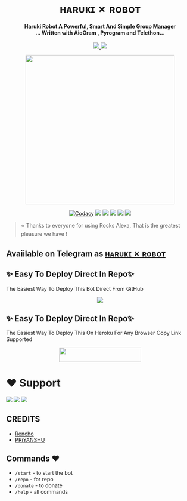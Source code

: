 
<h1 align="center"><b> ʜᴀʀᴜᴋɪ ✗ ʀᴏʙᴏᴛ </b></h1>

<h4 align="center">Haruki Robot A Powerful, Smart And Simple Group Manager <br> ... Written with AioGram , Pyrogram and Telethon...</h4>
<p align='center'>
  <a href="https://www.python.org/" alt="made-with-python"> <img src="https://img.shields.io/badge/Made%20with-Python-1f425f.svg?style=flat-square&logo=python&color=blue" /> </a>
  <a href="https://github.com/priyanshuop123474/HarukiRobot-1.0/graphs/commit-activity" alt="Maintenance"> <img src="https://img.shields.io/badge/Maintained%3F-yes-green.svg?style=flat-square" /> </a>
</p>

<p align="center"><a href="https://telegram.me/Officialdhkd"><img src="https://te.legra.ph/file/85aa9c86485bd0d711424.jpg" width="400"></a></p>

<p align="center">
    <a href="https://app.codacy.com/manual/priyanshuop123474/HarukiRobot-1.0/dashboard"> <img src="https://img.shields.io/codacy/grade/4d58f2a402b54aed8a7d95f7add45a81?color=brightgreen&logo=codacy&logoColor=green&style=for-the-badge" alt="Codacy" /></a>
    <a href="https://github.com/priyanshuop123474/HatukiRobot-1.0"> <img src="https://img.shields.io/github/repo-size/TheTeamAlexa/AlexaRobot-1.0?color=orange&logo=github&logoColor=green&style=for-the-badge" /></a>
    <a href="https://github.com/priyanshuop123474/HarukiRobot-1.0/commits/prince"> <img src="https://img.shields.io/github/last-commit/TheTeamAlexa/AlexaRobot-1.0?color=brown&logo=github&logoColor=green&style=for-the-badge" /></a>
    <a href="https://github.com/priyanshuop123474/HarukiRobot-1.0/issues"> <img src="https://img.shields.io/github/issues/TheTeamAlexa/AlexaRobot-1.0?color=blueviolet&logo=github&logoColor=green&style=for-the-badge" /></a>
    <a href="https://github.com/priyanshuop123474/HarukiRobot-1.0/network/members"> <img src="https://img.shields.io/github/forks/TheTeamAlexa/AlexaRobot-1.0?color=red&logo=github&logoColor=green&style=for-the-badge" /></a>  
    <a href="https://pypi.org/project/Telethon/"> <img src="https://img.shields.io/pypi/v/telethon?color=yellow&label=telethon&logo=python&logoColor=green&style=for-the-badge" /></a>
</p>

> ⭐️ Thanks to everyone for using Rocks Alexa, That is the greatest pleasure we have !

## Avaiilable on Telegram as [ʜᴀʀᴜᴋɪ ✗ ʀᴏʙᴏᴛ](https://telegram.me/Haruki_Robot)

## ✨ Easy To Deploy Direct In Repo✨

The Easiest Way To Deploy This Bot Direct From GitHub

<p align="center"><a href="https://heroku.com/deploy"><img src="https://www.herokucdn.com/deploy/button.svg"></a>

## ✨ Easy To Deploy Direct In Repo✨

The Easiest Way To Deploy This On Heroku For Any Browser Copy Link Supported

<p align="center"><a href="https://heroku.com/deploy?template=https://github.com/TheTeamAlexa/AlexaRobot-1.0"> <img src="https://img.shields.io/badge/Deploy%20To%20Heroku-black?style=for-the-badge&logo=heroku" width="220" height="38.45"/></a></p>
 
 
# ❤️ Support
<a href="https://t.me/Haruki_Updates"><img src="https://img.shields.io/badge/Join-Telegram%20Channel-red.svg?logo=Telegram"></a>
<a href="https://t.me/About_Renchoo"><img src="https://img.shields.io/badge/Join-Telegram%20Group-blue.svg?logo=telegram"></a>
<a href="https://t.me/About_PRiYANSHU"><img src="https://img.shields.io/badge/Give-Me%20Heart-blue.svg?logo=telegram"></a>


## CREDITS

- [Rencho](https://t.me/Officialdhkd)
- [PRiYANSHU](https://telegram.me/ME_izPRiYANSHU)

## Commands ❤️

- `/start` - to start the bot
- `/repo` - for repo
- `/donate` - to donate
- `/help` - all commands
